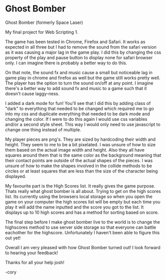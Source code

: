 # Ghost Bomber
Ghost Bomber (formerly Space Laser)

My final project for Web Scripting 1. 

The game has been tested in Chrome, Firefox and Safari.  It works as expected in all three but I had to remove the sound from the safari version as it was causing a major lag in the game play.  I did this by changing the css property of the play and pause button to display none for safari browser only.  I can imagine there is probably a better way to do this.  

On that note, the sound fx and music cause a small but noticeable lag in game play in chrome and firefox as well but the game still works pretty well.  The player has the option to turn the sound on/off at any point.  I imagine there's a better way to add sound fx and music to a game such that it doesn't cause laggy-ness.  

I added a dark mode for fun!  You'll see that I did this by adding class of "dark" to everything that needed to be changed which required me to go into my css and duplicate everything that needed to be dark mode and changing the color.  If I were to do this again I would use css variables and/or a second style sheet.  This way I would only need to use javascript to change one thing instead of multiple. 

My player pieces are png's.  They are sized by hardcoding their width and height.  They seem to me to be a bit pixelated. I was unsure of how to size them based on the actual image width and height.  Also they all have squares around them that is the same color as the background meaning that their contact points are outside of the actual shapes of the pieces.  I was unsure of how to make the shapes involved in the collide methods to be circles or at least squares that are less than the size of the character being displayed. 

My favourite part is the High Scores list.  It really gives the game purpose.  Thats really what ghost bomber is all about. Trying to get on the high scores list.  Its currently using the browsers local storage so when you open the game on your computer the high scores list will be empty but each time you play it will add the name inputted and the score you got to the list.  It displays up to 10 high scores and has a method for sorting based on score.  

The final step before I make ghost bomber live to the world is to change the highscores method to use server side storage so that everyone can battle eachother for the highscore.   Unfortunately I haven't been able to figure this out yet! 

Overall I am very pleased with how Ghost Bomber turned out!  I look forward to hearing your feedback!

Thanks for all your help josh!

-cory     

